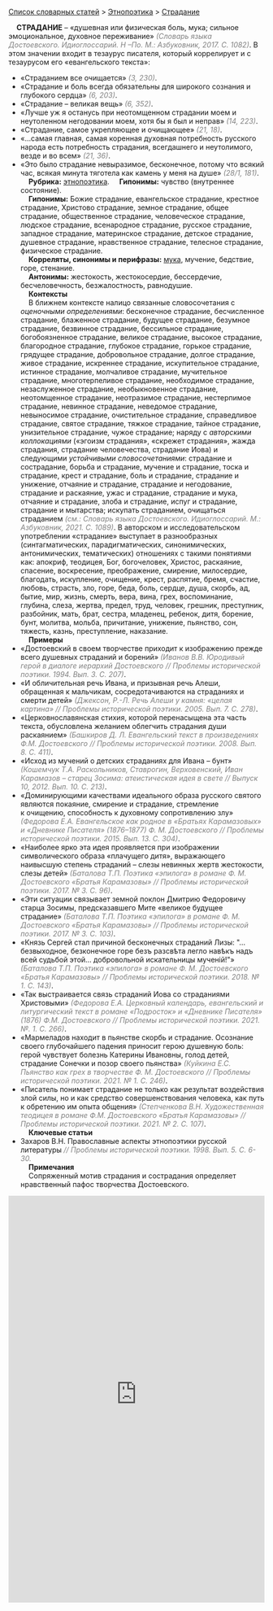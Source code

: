 <style>
st { color: Gray;
  font-style: italic;}
</style>

[Список словарных статей](https://thesaurus-dostoevsky.github.io/Thesaurus/) > [Этнопоэтика](ethnopoe.md) > [Страдание](страдание.md) 

&nbsp;&nbsp;&nbsp;&nbsp;**СТРАДАНИЕ** – «душевная или физическая боль, мука; сильное эмоциональное, духовное переживание» <st>(Словарь языка Достоевского. Идиоглоссарий. Н –По. М.: Азбуковник, 2017. С. 1082)</st>. В этом значении входит в тезаурус писателя, который коррелирует и с тезаурусом его «евангельского текста»:  
* «Страданием все очищается» <st>(3, 230)</st>.  
* «Страдание и боль всегда обязательны для широкого сознания и глубокого сердца» <st>(6, 203)</st>.  
* «Страдание – великая вещь» <st>(6, 352)</st>.
* «Лучше уж я останусь при неотомщенном страдании моем и неутоленном негодовании моем, хотя бы я был и неправ» <st>(14, 223)</st>.
* «Страдание, самое укрепляющее и очищающее» <st>(21, 18)</st>.  
* «…самая главная, самая коренная духовная потребность русского народа есть потребность страдания, всегдашнего и неутолимого, везде и во всем» <st>(21, 36)</st>.  
* «Это  было  страдание невыразимое,  бесконечное, потому что всякий час, всякая минута тяготела как камень  у меня на душе» <st>(28/1,  181)</st>.    
&nbsp;&nbsp;&nbsp;&nbsp;**Рубрика:** [этнопоэтика](ethnopoe.md).
&nbsp;&nbsp;&nbsp;&nbsp;**Гипонимы:** чувство (внутреннее состояние).  
&nbsp;&nbsp;&nbsp;&nbsp;**Гипонимы:** Божие  страдание,  евангельское  страдание, крестное страдание, Христово  страдание, земное страдание, общее  страдание, общественное страдание, человеческое страдание, людское страдание, всенародное  страдание,  русское страдание, западное  страдание, материнское  страдание, детское страдание,  душевное страдание, нравственное страдание, телесное страдание, физическое страдание.  
&nbsp;&nbsp;&nbsp;&nbsp;**Корреляты, синонимы и перифразы:** [мука](мука.md), мучение, бедствие, горе, стенание.  
&nbsp;&nbsp;&nbsp;&nbsp;**Антонимы:** жестокость, жестокосердие, бессердечие, бесчеловечность, безжалостность, равнодушие.  
&nbsp;&nbsp;&nbsp;&nbsp;**Контексты**  
&nbsp;&nbsp;&nbsp;&nbsp;В ближнем контексте налицо связанные словосочетания с *оценочными определениями*: бесконечное страдание, бесчисленное страдание, блаженное страдание, будущее страдание, безумное страдание, безвинное страдание,  бессильное страдание, богобоязненное страдание, великое страдание, высокое страдание, благородное страдание, глубокое страдание, горькое страдание, грядущее страдание, добровольное страдание, долгое страдание, живое страдание, искреннее  страдание, искупительное страдание, истинное  страдание, молчаливое страдание, мучительное  страдание, многотерпеливое страдание, необходимое страдание,  незаслуженное страдание, необыкновенное страдание, неотомщенное страдание, неотразимое  страдание, нестерпимое страдание, невинное страдание, неведомое  страдание, невыносимое страдание, очистительное страдание, справедливое  страдание, святое страдание, тяжкое страдание, тайное страдание, унизительное страдание, чужое страдание; наряду с *авторскими коллокациями* («эгоизм страдания», «скрежет страдания», жажда страдания, страдание человечества, страдание Иова) и следующими *устойчивыми словосочетаниями*: страдание и сострадание, борьба и страдание,  мучение и страдание, тоска и страдание, крест и страдание,  боль и страдание, страдание и унижение,  отчаяние и страдание, страдание и негодование, страдание и раскаяние, ужас и страдание, страдание и мука,  отчаяние и страдание,  злоба и страдание, испуг и страдание, страдание и мытарства;  искупать страданием,  очищаться страданием <st>(см.: Словарь языка Достоевского. Идиоглоссарий. М.: Азбуковник, 2021. С. 1089)</st>. В авторском и исследовательском употреблении «страдание»  выступает в разнообразных (синтагматических, парадигматических, синонимических, антонимических, тематических) отношениях с такими  понятиями как: апокриф, теодицея, Бог, богочеловек, Христос,  раскаяние, спасение,  воскресение, преображение, смирение, милосердие, благодать, искупление, очищение, крест, распятие, бремя, счастие, любовь, страсть, зло, горе, беда, боль, сердце, душа, скорбь, ад, бытие, мир, жизнь, смерть, вера, вина, грех, воспоминание, глубина, слеза, жертва, предел, труд, человек, грешник, преступник, разбойник, мать, брат, сестра, младенец, ребенок, дитя, борение, бунт, молитва, мольба, причитание, унижение, пьянство, сон, тяжесть, казнь, преступление, наказание.  
&nbsp;&nbsp;&nbsp;&nbsp;**Примеры**  
* «Достоевский в своем творчестве приходит к изображению прежде всего душевных страданий и борений» <st>(Иванов В.В. Юродивый герой в диалоге иерархий Достоевского // Проблемы исторической поэтики. 1994. Вып. 3. С. 207)</st>.
* «И обличительная речь Ивана, и призывная речь Алеши, обращенная к мальчикам, сосредотачиваются на страданиях и смерти детей» <st>(Джексон, Р.-Л. Речь Алеши у камня: «целая картина» // Проблемы исторической поэтики. 2005. Вып. 7. С. 278)</st>.
* «Церковнославянская стихия, которой перенасыщена эта часть текста, обусловлена желанием облегчить страдания души раскаянием» <st>(Башкиров Д. Л. Евангельский текст в произведениях Ф.М. Достоевского // Проблемы исторической поэтики. 2008. Вып. 8. С. 411)</st>.
* «Исход из мучений о детских страданиях для Ивана – бунт» <st>(Кошемчук Т.А. Раскольников, Ставрогин, Верховенский, Иван Карамазов – старец Зосима: атеистическая идея в свете  // Выпуск 10, 2012. Вып. 10. С. 213)</st>.
* «Доминирующими качествами идеального образа русского святого являются покаяние, смирение и страдание, стремление к очищению, способность к духовному сопротивлению злу» <st>(Федорова Е.А. Евангельское как родное в «Братьях Карамазовых» и «Дневнике Писателя» (1876–1877) Ф. М. Достоевского // Проблемы исторической поэтики. 2015. Вып. 13. С. 304)</st>.
* «Наиболее ярко эта идея проявляется при  изображении символического образа «плачущего дитя», выражающего наивысшую степень страданий – слезы невинных жертв жестокости, слезы детей» <st>(Баталова Т.П. Поэтика «эпилога» в романе Ф. М. Достоевского «Братья Карамазовы» // Проблемы исторической поэтики. 2017. № 3. С. 96)</st>.
* «Эти ситуации связывает земной поклон Дмитрию Федоровичу старца Зосимы, предсказавшего Мите «великое будущее страдание» <st>(Баталова Т.П. Поэтика «эпилога» в романе Ф. М. Достоевского «Братья Карамазовы» // Проблемы исторической поэтики. 2017. № 3. С. 103)</st>.
* «Князь Сергей стал причиной  бесконечных страданий Лизы: "…безвыходное, безконечное горе безъ разсвѣта легло навѣкъ надъ всей судьбой этой… добровольной искательницы мученiй!"» <st>(Баталова Т.П. Поэтика «эпилога» в романе Ф. М. Достоевского «Братья Карамазовы» // Проблемы исторической поэтики. 2018. № 1. С. 143)</st>.
* «Так выстраивается связь страданий Иова со страданиями Христовыми» <st>(Федорова Е.А. Церковный календарь, евангельский и литургический текст в романе «Подросток» и «Дневнике Писателя» (1876) Ф.М. Достоевского // Проблемы исторической поэтики. 2021. №. 1. С. 266)</st>.
* «Мармеладов находит в пьянстве скорбь и страдание. Осознание своего глубочайшего падения приносит герою душевную боль: герой чувствует болезнь Катерины Ивановны, голод детей, страдание Сонечки и позор своего пьянства» <st>(Куйкина Е.С. Пьянство как грех в творчестве Ф. М. Достоевского // Проблемы исторической поэтики. 2021. № 1. С. 246)</st>.
* «Писатель понимает страдание не только как результат воздействия злой силы, но и как средство совершенствования человека, как путь к обретению им опыта общения» <st>(Степченкова В.Н. Художественная теодицея в романе Ф.М. Достоевского «Братья Карамазовы» // Проблемы исторической поэтики.  2021. № 2. С. 107)</st>.  <br>
&nbsp;&nbsp;&nbsp;&nbsp;**Ключевые статьи**  
* Захаров В.Н. Православные аспекты этнопоэтики русской литературы <st>// Проблемы исторической поэтики. 1998. Вып. 5.  С. 6-30.</st>  <br>
&nbsp;&nbsp;&nbsp;&nbsp;**Примечания**  
&nbsp;&nbsp;&nbsp;&nbsp;Сопряженный мотив страдания и сострадания определяет нравственный пафос творчества Достоевского.

<iframe src="https://thesaurus-dostoevsky.github.io/nk/страдание.html" style="border:0px;width:100%;height:800px" allowfullscreen="true" webkitallowfullscreen="true" mozallowfullscreen="true">
